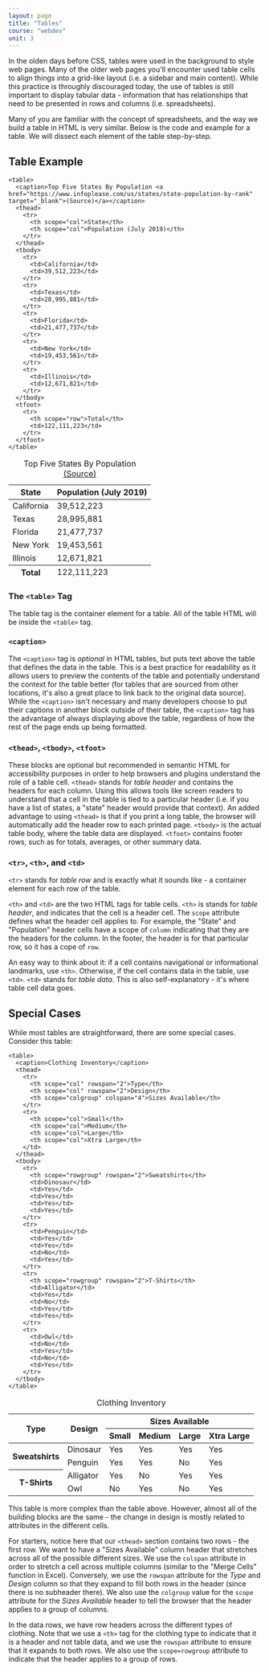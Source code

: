 ```yaml
---
layout: page
title: "Tables"
course: "webdev"
unit: 3
---
```

In the olden days before CSS, tables were used in the background to style web pages. Many of the older web pages you'll encounter used table cells to align things into a grid-like layout (i.e. a sidebar and main content). While this practice is throughly discouraged today, the use of tables is still important to display tabular data - information that has relationships that need to be presented in rows and columns (i.e. spreadsheets).  

Many of you are familiar with the concept of spreadsheets, and the way we build a table in HTML is very similar. Below is the code and example for a table. We will dissect each element of the table step-by-step.

## Table Example

	<table>
	  <caption>Top Five States By Population <a href="https://www.infoplease.com/us/states/state-population-by-rank" target="_blank">(Source)</a></caption>
	  <thead>
		<tr>
		  <th scope="col">State</th>
		  <th scope="col">Population (July 2019)</th>
		</tr>
	  </thead>
	  <tbody>
		<tr>
		  <td>California</td>
		  <td>39,512,223</td>
		</tr>
		<tr>
		  <td>Texas</td>
		  <td>28,995,881</td>
		</tr>
		<tr>
		  <td>Florida</td>
		  <td>21,477,737</td>
		</tr>
		<tr>
		  <td>New York</td>
		  <td>19,453,561</td>
		</tr>
		<tr>
		  <td>Illinois</td>
		  <td>12,671,821</td>
		</tr>
	  </tbody>
	  <tfoot>
	    <tr>
		  <th scope="row">Total</th>
		  <td>122,111,223</td>
		</tr>
	  </tfoot>
	</table>
<table class="table table-bordered table-striped">
  <caption>Top Five States By Population <a href="https://www.infoplease.com/us/states/state-population-by-rank" target="_blank">(Source)</a></caption>
  <thead>
	<tr>
	  <th scope="col">State</th>
	  <th scope="col">Population (July 2019)</th>
	</tr>
  </thead>
  <tbody>
	<tr>
	  <td>California</td>
	  <td>39,512,223</td>
	</tr>
	<tr>
	  <td>Texas</td>
	  <td>28,995,881</td>
	</tr>
	<tr>
	  <td>Florida</td>
	  <td>21,477,737</td>
	</tr>
	<tr>
	  <td>New York</td>
	  <td>19,453,561</td>
	</tr>
	<tr>
	  <td>Illinois</td>
	  <td>12,671,821</td>
	</tr>
  </tbody>
  <tfoot>
	<tr>
	  <th  scope="row">Total</th>
	  <td>122,111,223</td>
	</tr>
  </tfoot>
</table>

### The ```<table>``` Tag
The table tag is the container element for a table. All of the table HTML will be inside the ```<table>``` tag.

### ```<caption>```
The ```<caption>``` tag is _optional_ in HTML tables, but puts text above the table that defines the data in the table. This is a best practice for readability as it allows users to preview the contents of the table and potentially understand the context for the table better (for tables that are sourced from other locations, it's also a great place to link back to the original data source). While the ```<caption>``` isn't necessary and many developers choose to put their captions in another block outside of their table, the  ```<caption>``` tag has the advantage of always displaying above the table, regardless of how the rest of the page ends up being formatted. 

### ```<thead>```, ```<tbody>```, ```<tfoot>```
These blocks are optional but recommended in semantic HTML for accessibility purposes in order to help browsers and plugins understand the role of a table cell. ```<thead>``` stands for _table header_ and contains the headers for each column. Using this allows tools like screen readers to understand that a cell in the table is tied to a particular header (i.e. if you have a list of states, a "state" header would provide that context). An added advantage to using ```<thead>``` is that if you print a long table, the browser will automatically add the header row to each printed page. ```<tbody>``` is the actual table body, where the table data are displayed. ```<tfoot>``` contains footer rows, such as for totals, averages, or other summary data.

### ```<tr>```, ```<th>```, and ```<td>```
```<tr>``` stands for _table row_ and is exactly what it sounds like - a container element for each row of the table. 

```<th>``` and ```<td>``` are the two HTML tags for table cells. ```<th>``` is stands for _table header_, and indicates that the cell is a header cell. The ```scope``` attribute defines what the header cell applies to. For example, the "State" and "Population" header cells have a scope of ```column``` indicating that they are the headers for the column. In the footer, the header is for that particular row, so it has a cope of ```row```.

An easy way to think about it: if a cell contains navigational or informational landmarks, use ```<th>```. Otherwise, if the cell contains data in the table, use ```<td>```. ```<td>``` stands for _table data_. This is also self-explanatory - it's where table cell data goes. 

## Special Cases
While most tables are straightforward, there are some special cases. Consider this table: 

	<table>
	  <caption>Clothing Inventory</caption>
	  <thead>
		<tr>
		  <th scope="col" rowspan="2">Type</th>
		  <th scope="col" rowspan="2">Design</th>
		  <th scope="colgroup" colspan="4">Sizes Available</th>
		</tr>
		<tr>
		  <th scope="col">Small</th>
		  <th scope="col">Medium</th>
		  <th scope="col">Large</th>
		  <th scope="col">Xtra Large</th>
		</td>
	  </thead>
	  <tbody>
		<tr>
		  <th scope="rowgroup" rowspan="2">Sweatshirts</th>
		  <td>Dinosaur</td>
		  <td>Yes</td>
		  <td>Yes</td>
		  <td>Yes</td>
		  <td>Yes</td>
		</tr>
		<tr>
		  <td>Penguin</td>
		  <td>Yes</td>
		  <td>Yes</td>
		  <td>No</td>
		  <td>Yes</td>
		</tr>
		<tr>
		  <th scope="rowgroup" rowspan="2">T-Shirts</th>
		  <td>Alligator</td>
		  <td>Yes</td>
		  <td>No</td>
		  <td>Yes</td>
		  <td>Yes</td>
		</tr>
		<tr>
		  <td>Owl</td>
		  <td>No</td>
		  <td>Yes</td>
		  <td>No</td>
		  <td>Yes</td>
		</tr>
	  </tbody>
	</table>

<table class="table table-bordered table-striped">
  <caption>Clothing Inventory</caption>
  <thead>
	<tr>
	  <th scope="col" rowspan="2">Type</th>
	  <th scope="col" rowspan="2">Design</th>
	  <th scope="colgroup" colspan="4">Sizes Available</th>
	</tr>
	<tr>
	  <th scope="col">Small</th>
	  <th scope="col">Medium</th>
	  <th scope="col">Large</th>
	  <th scope="col">Xtra Large</th>
	</td>
  </thead>
  <tbody>
	<tr>
	  <th scope="rowgroup" rowspan="2">Sweatshirts</th>
	  <td>Dinosaur</td>
	  <td>Yes</td>
	  <td>Yes</td>
	  <td>Yes</td>
	  <td>Yes</td>
	</tr>
	<tr>
	  <td>Penguin</td>
	  <td>Yes</td>
	  <td>Yes</td>
	  <td>No</td>
	  <td>Yes</td>
	</tr>
	<tr>
	  <th scope="rowgroup" rowspan="2">T-Shirts</th>
	  <td>Alligator</td>
	  <td>Yes</td>
	  <td>No</td>
	  <td>Yes</td>
	  <td>Yes</td>
	</tr>
	<tr>
	  <td>Owl</td>
	  <td>No</td>
	  <td>Yes</td>
	  <td>No</td>
	  <td>Yes</td>
	</tr>
  </tbody>
</table>

This table is more complex than the table above. However, almost all of the building blocks are the same - the change in design is mostly related to attributes in the different cells.

For starters, notice here that our ```<thead>``` section contains two rows - the first row. We want to have a "Sizes Available" column header that stretches across all of the possible different sizes. We use the ```colspan``` attribute in order to stretch a cell across multiple columns (similar to the "Merge Cells" function in Excel). Conversely, we use the ```rowspan``` attribute for the *Type* and *Design* column so that they expand to fill both rows in the header (since there is no subheader there). We also use the ```colgroup``` value for the ```scope``` attribute for the *Sizes Available* header to tell the browser that the header applies to a group of columns. 

In the data rows, we have row headers across the different types of clothing. Note that we use a ```<th>``` tag for the clothing type to indicate that it is a header and not table data, and we use the ```rowspan``` attribute to ensure that it expands to both rows. We also use the ```scope=rowgroup``` attribute to indicate that the header applies to a group of rows. 

